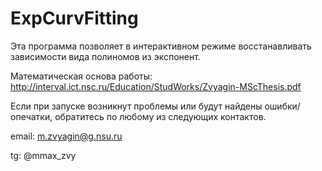 # ExpCurvFitting

Эта программа позволяет в интерактивном режиме восстанавливать зависимости вида полиномов из экспонент.

Математическая основа работы: http://interval.ict.nsc.ru/Education/StudWorks/Zvyagin-MScThesis.pdf

Если при запуске возникнут проблемы или будут найдены ошибки/опечатки, обратитесь по любому из следующих контактов.

email: m.zvyagin@g.nsu.ru

tg: @mmax_zvy
